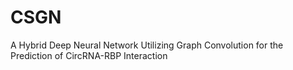# CSGN
A Hybrid Deep Neural Network Utilizing Graph Convolution for the Prediction of CircRNA-RBP Interaction
